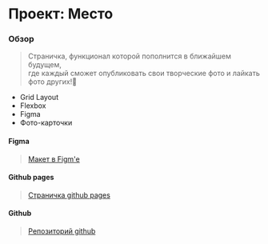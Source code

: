 # Проект: Место

### Обзор
> Страничка, функционал которой пополнится в ближайшем будущем,  
где каждый сможет опубликовать свои творческие фото и лайкать фото других!👀
* Grid Layout
* Flexbox
* Figma
* Фото-карточки

#### Figma 
> [Макет в Figm'e](https://www.figma.com/file/2cn9N9jSkmxD84oJik7xL7/JavaScript.-Sprint-4?node-id=0%3A1)
#### Github pages 
> [Страничка github pages](https://armagidosha.github.io/mesto-project/)
#### Github
> [Репозиторий github](https://github.com/Armagidosha/mesto-project)
